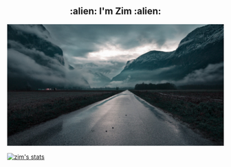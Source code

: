 <h2 align='center'> :alien: I'm Zim :alien: </h2>

<p align='center'>
<img src="road.jpg" /><br>
</p>

[![zim's stats](https://github-readme-stats.vercel.app/api?username=zim0369&show_icons=true&theme=radical)](https://github.com/zim0369/zim0369)

